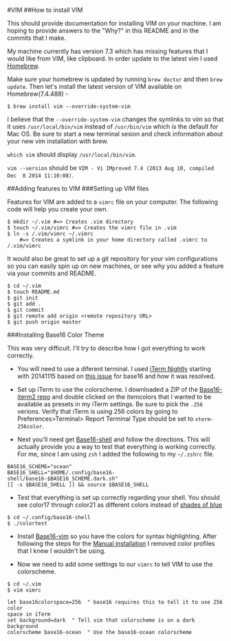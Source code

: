 #VIM
##How to install VIM

This should provide documentation for installing VIM on your machine. I am hoping to provide answers to the "Why?" in this README and in the commits that I make.

My machine currently has version 7.3 which has missing features that I would like from VIM, like clipboard. In order update to the latest vim I used [Homebrew](http://brew.sh/).

Make sure your homebrew is updated by running `brew doctor` and then `brew update`.
Then let's install the latest version of VIM available on Homebrew(7.4.488) -

```
$ brew install vim --override-system-vim
```
I believe that the `--override-system-vim` changes the symlinks to vim so that it uses `/usr/local/bin/vim` instead of `/usr/bin/vim` which is the default for Mac OS. Be sure to start a new terminal sesion and check information about your new vim installation with brew.

`which vim` should display `/usr/local/bin/vim`.

`vim --version` should be `VIM - Vi IMproved 7.4 (2013 Aug 10, compiled Dec  8 2014 11:10:08)`.

##Adding features to VIM
###Setting up VIM files

Features for VIM are added to a `vimrc` file on your computer. The following code will help you create your own.

```
$ mkdir ~/.vim #=> Creates .vim directory
$ touch ~/.vim/vimrc #=> Creates the vimrc file in .vim
$ ln -s /.vim/vimrc ~/.vimrc
    #=> Creates a symlink in your home directory called .vimrc to /.vim/vimrc
```
It would also be great to set up a git repository for your vim configurations so you can easily spin up on new machines, or see why you added a feature via your commits and README.

```
$ cd ~/.vim
$ touch README.md
$ git init
$ git add .
$ git commit
$ git remote add origin <remote repository URL>
$ git push origin master
```

###Installing Base16 Color Theme

This was very difficult. I'll try to describe how I got everything to work
correctly.

* You will need to use a diferent terminal. I used [iTerm
 Nightly](http://iterm2.com/downloads/nightly/#/section/home) starting with
 20141115 based on [this
 issue](https://github.com/chriskempson/base16-vim/issues/35#issuecomment-63165570) for base16 and
 how it was resolved.

* Set up iTerm to use the colorscheme. I downloaded a ZIP of the
 [Base16-iterm2 repo](https://github.com/chriskempson/base16-iterm2) and
 double clicked on the itemcolors that I wanted to be available as presets in
 my iTerm settings. Be sure to pick the `.256` verions. Verify that iTerm is
 using 256 colors by going to Preferences>Terminal> Report Terminal Type
 should be set to `xterm-256color`.

* Next you'll need get
 [Base16-shell](https://github.com/chriskempson/base16-shell) and follow the
 directions. This will actually provide you a way to test that everything is
 working correctly. For me, since I am using `zsh` I added the following to
 my `~/.zshrc` file.

```
BASE16_SCHEME="ocean"
BASE16_SHELL="$HOME/.config/base16-shell/base16-$BASE16_SCHEME.dark.sh"
[[ -s $BASE16_SHELL ]] && source $BASE16_SHELL
```

* Test that everything is set up correctly regarding your shell. You should
 see color17 through color21 as different colors instead of [shades of
 blue](https://github.com/chriskempson/base16-shell#troubleshooting)

```
$ cd ~/.config/base16-shell
$ ./colortest
```

* Install [Base16-vim](https://github.com/chriskempson/base16-vim) so you have
 the colors for syntax highlighting. After following the steps for the
 [Manual installation](https://github.com/chriskempson/base16-vim#manual) I
 removed color profiles that I knew I wouldn't be using.

* Now we need to add some settings to our `vimrc` to tell VIM to use the
 colorscheme.

```
$ cd ~/.vim
$ vim vimrc
```

```
let base16colorspace=256  " base16 requires this to tell it to use 256 color
space in iTerm
set background=dark  " Tell vim that colorscheme is on a dark background
colorscheme base16-ocean  " Use the base16-ocean colorscheme
```

